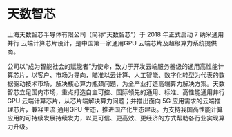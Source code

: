 # 

# 天数智芯

上海天数智芯半导体有限公司（简称“天数智芯”）于 2018 年正式启动 7 纳米通用并行 云端计算芯片设计，是中国第一家通用GPU 云端芯片及超级算力系统提供商。

公司以“成为智能社会的赋能者”为使命，致力于开发云端服务器级的通用高性能计算芯片，以客户、市场为导向，瞄准以云计算、人工智能、数字化转型为代表的数据驱动技术市场，解决核心算力瓶颈问题，为全产业打造高端算力解决方案。天数智芯立足国内市场，重点打造自主可控、国际领先的通用、标准、高性能通用并行 GPU 云端计算芯片，从芯片端解决算力问题；并推出面向 5G 应用需求的云端推理芯片，兼容主流 通用GPU 生态，推进国产化生态建设。为支持我国高性能计算应用的可持续发展持续发力，以更可信、更高效、更经济的方式帮助各行业实现算力升级。

